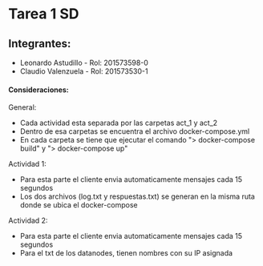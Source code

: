 # Tarea 1 SD

##  Integrantes:
-	Leonardo Astudillo - Rol: 201573598-0
-	Claudio Valenzuela - Rol: 201573530-1

#### Consideraciones:

General:
  - Cada actividad esta separada por las carpetas act_1 y act_2
  - Dentro de esa carpetas se encuentra el archivo docker-compose.yml
  - En cada carpeta se tiene que ejecutar el comando "> docker-compose build" y "> docker-compose up"

Actividad 1:
  - Para esta parte el cliente envia automaticamente mensajes cada 15 segundos
  - Los dos archivos (log.txt y respuestas.txt) se generan en la misma ruta donde se ubica el docker-compose
  
Actividad 2:
  - Para esta parte el cliente envia automaticamente mensajes cada 15 segundos
  - Para el txt de los datanodes, tienen nombres con su IP asignada
